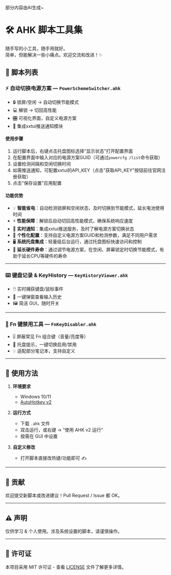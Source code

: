 部分内容由AI生成~

# 🛠️ AHK 脚本工具集

随手写的小工具，随手用就好。  
简单，但能解决一些小痛点。欢迎交流和改进！✨  

## 📜 脚本列表

### ⚡ 自动切换电源方案 — `PowerSchemeSwitcher.ahk`
- 🔒 锁屏/空闲 → 自动切换节能模式  
- 💻 解锁 → 切回高性能  
- 🎛️ 可视化界面，自定义电源方案
- 📱 集成xxtui推送通知模块

#### 使用步骤
1. 运行脚本后，右键点击托盘图标选择"显示状态"打开配置界面
2. 在配置界面中输入对应的电源方案GUID（可通过`powercfg /list`命令获取）
3. 设置检测间隔和空闲切换时间
4. 如需推送通知，可配置xxtui的API_KEY（点击"获取API_KEY"按钮前往官网注册获取）
5. 点击"保存设置"应用配置

#### 功能优势
- 💡 **智能省电**：自动检测锁屏和空闲状态，及时切换到节能模式，延长电池使用时间
- ⚡ **性能保障**：解锁后自动切回高性能模式，确保系统响应速度
- 🔔 **实时通知**：集成xxtui推送服务，及时了解电源方案切换状态
- 🎯 **个性化配置**：支持自定义电源方案GUID和检测参数，满足不同用户需求
- 🖥️ **系统托盘集成**：轻量级后台运行，通过托盘图标快速访问和控制
- 🔧 **延长硬件寿命**：通过调节电源方案，在空闲、屏幕锁定时切换节能模式，有助于延长CPU等硬件的寿命

---

### ⌨️ 键盘记录 & KeyHistory — `KeyHistoryViewer.ahk`
- 🖱️ 实时捕获键盘/鼠标事件  
- 👀 一键弹窗查看输入历史  
- 🖼️ 简洁 GUI，随时开关  

---

### 🚫 Fn 键禁用工具 — `FnKeyDisabler.ahk`
- 🎚️ 屏蔽常见 Fn 组合键（音量/亮度等）  
- 🔄 托盘提示，一键切换启用/禁用  
- 💡 适配部分笔记本，支持自定义  

---

## 🚀 使用方法
1. **环境要求**  
   - Windows 10/11  
   - [AutoHotkey v2](https://www.autohotkey.com/download/ahk-v2.exe)  

2. **运行方式**  
   - 下载 `.ahk` 文件  
   - 双击运行，或右键 → “使用 AHK v2 运行”  
   - 按需在 GUI 中设置  

3. **自定义修改**  
   - 打开脚本直接改热键/功能即可 ✍️  

---

## 🤝 贡献
欢迎提交新脚本或改进建议！Pull Request / Issue 都 OK。  

---

## ⚠️ 声明
仅供学习 & 个人使用。涉及系统设置的脚本，请谨慎操作。

---

## 📄 许可证
本项目采用 MIT 许可证 - 查看 [LICENSE](LICENSE) 文件了解更多详情。  
